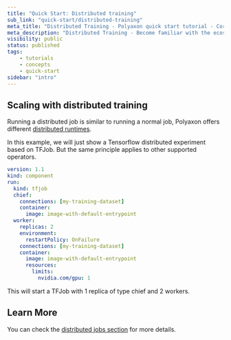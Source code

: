 ```yaml
---
title: "Quick Start: Distributed training"
sub_link: "quick-start/distributed-training"
meta_title: "Distributed Training - Polyaxon quick start tutorial - Core Concepts"
meta_description: "Distributed Training - Become familiar with the ecosystem of Polyaxon tools with a top-level overview and useful links to get you started."
visibility: public
status: published
tags:
    - tutorials
    - concepts
    - quick-start
sidebar: "intro"
---
```


## Scaling with distributed training

Running a distributed job is similar to running a normal job, Polyaxon offers different [distributed runtimes](/docs/experimentation/distributed/).

In this example, we will just show a Tensorflow distributed experiment based on TFJob. But the same principle applies to other supported operators.

```yaml
version: 1.1
kind: component
run:
  kind: tfjob
  chief:
    connections: [my-training-dataset]
    container:
      image: image-with-default-entrypoint
  worker:
    replicas: 2
    environment:
      restartPolicy: OnFailure
    connections: [my-training-dataset]
    container:
      image: image-with-default-entrypoint
      resources:
        limits:
          nvidia.com/gpu: 1
```

This will start a TFJob with 1 replica of type chief and 2 workers.

## Learn More

You can check the [distributed jobs section](/docs/experimentation/distributed/) for more details.
